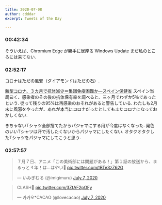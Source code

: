 ```yaml
---
title: 2020-07-08
author: cdddar
excerpt: Tweets of the Day

---
```


### 00:42:34

そういえば、Chromium Edge が勝手に居座る Windows Update まだ私のところには来てない.
### 02:52:17

コロナはただの風邪（ダイアモンドはただの石）.

[新型コロナ、３カ月で抗体減少＝集団免疫困難か―スペイン保健省](https://medical.jiji.com/news/33698)
スペイン当局曰く、感染者のその後の抗体保有率を調べると、三ヶ月でわずか5％であったという.
従って残りの95%は再感染のおそれがあると警告している.
わたしも2月末に風邪をやったが、あれが本当にコロナだったとしてもまたコロナになっておかしくない.

きちゃないTシャツ全部捨てたからパジャマにする用が今度はなくなった.
発色のいいTシャツは汗で汚したくないからパジャマにしたくない.
オタクオタクしたTシャツをパジャマにしてこうと思う.



### 02:57:57

<blockquote class="twitter-tweet"><p lang="ja" dir="ltr">７月７日、アニメ「この美術部には問題がある！」第１話の放送から、まるっと４年！は…はやい🐰 <a href="https://t.co/tBTe3zZ62G">pic.twitter.com/tBTe3zZ62G</a></p>&mdash; いみぎむる (@imigimuru) <a href="https://twitter.com/imigimuru/status/1280480677662584833?ref_src=twsrc%5Etfw">July 7, 2020</a></blockquote> <script async src="https://platform.twitter.com/widgets.js" charset="utf-8"></script>

<blockquote class="twitter-tweet"><p lang="en" dir="ltr">CLASH🚙 <a href="https://t.co/3ZtAF2pOFy">pic.twitter.com/3ZtAF2pOFy</a></p>&mdash; 카카오*CACAO (@lovecacao) <a href="https://twitter.com/lovecacao/status/1280343891099578368?ref_src=twsrc%5Etfw">July 7, 2020</a></blockquote> <script async src="https://platform.twitter.com/widgets.js" charset="utf-8"></script>



